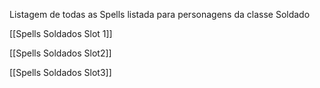 Listagem de todas as Spells listada para personagens da classe Soldado

[[Spells Soldados Slot 1]]

[[Spells Soldados Slot2]]

[[Spells Soldados Slot3]]






